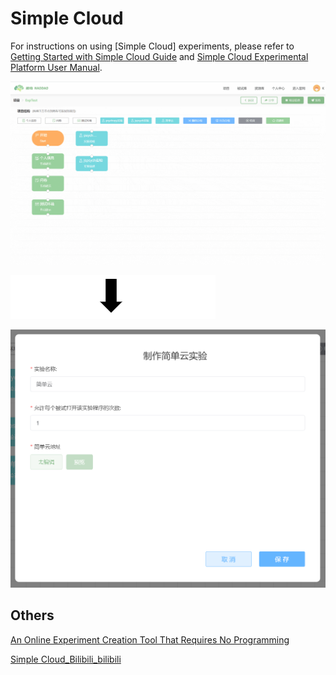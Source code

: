 # Simple Cloud <!-- {docsify-ignore-all} -->

For instructions on using [Simple Cloud] experiments, please refer to[ Getting Started with Simple Cloud Guide](https://mp.weixin.qq.com/s/Ly3Sa_9uwE9onAHZbHtLzA) and [Simple Cloud Experimental Platform User Manual](https://www.naodao.com/public/air_cog_sci.pdf).

![](../images/2022/1647583370041-ad782826-a3b1-4667-ba83-dbc8954dc5f1.gif)

![](../images/2022/1647583362060-8b85c2e1-bb4d-4ab0-9d2f-260279085466.png)

![](../images/2022/1647583370141-ebcd526f-1222-4d90-9a67-3f2e57f80710.png)

## Others
[An Online Experiment Creation Tool That Requires No Programming](https://mp.weixin.qq.com/s/Ly3Sa_9uwE9onAHZbHtLzA)

[Simple Cloud_Bilibili_bilibili](https://www.bilibili.com/video/BV1g14y147ZT?p=6)

